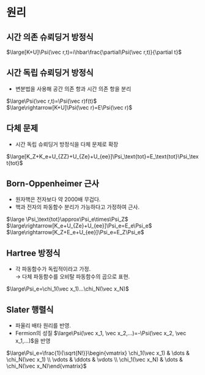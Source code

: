 # 원리
## 시간 의존 슈뢰딩거 방정식
$\large[K+U]\Psi(\vec r,t)=i\hbar\frac{\partial\Psi(\vec r,t)}{\partial t}$
## 시간 독립 슈뢰딩거 방정식
* 변분법을 사용해 공간 의존 항과 시간 의존 항을 분리  

$\large\Psi(\vec r,t)=\Psi(\vec r)f(t)$  
$\large\rightarrow[K+U]\Psi(\vec r)=E\Psi(\vec r)$

## 다체 문제
* 시간 독립 슈뢰딩거 방정식을 다체 문제로 확장  

$\large[K_Z+K_e+U_{ZZ}+U_{Ze}+U_{ee}]\Psi_\text{tot}=E_\text{tot}\Psi_\text{tot}$

## Born-Oppenheimer 근사
* 원자핵은 전자보다 약 2000배 무겁다.
* 핵과 전자의 파동함수 분리가 가능하다고 가정하여 근사.  

$\large \Psi_\text{tot}\approx\Psi_e\times\Psi_Z$  
$\large\rightarrow[K_e+U_{Ze}+U_{ee}]\Psi_e=E_e\Psi_e$  
$\large\rightarrow[K_Z+E_e+U_{ee}]\Psi_e=E_Z\Psi_e$

## Hartree 방정식
* 각 파동함수가 독립적이라고 가정.  
→ 다체 파동함수를 오비탈 파동함수의 곱으로 표현.  

$\large\Psi_e=\chi_1(\vec x_1)...\chi_N(\vec x_N)$

## Slater 행렬식
* 파울리 배타 원리를 반영.
* Fermion의 성질 $\large\Psi(\vec x_1, \vec x_2,...)=-\Psi(\vec x_2, \vec x_1,...)$을 반영

$\large\Psi_e=\frac{1}{\sqrt{N!}}\begin{vmatrix} \chi_1(\vec x_1) & \dots & \chi_N(\vec x_1) \\ \vdots & \ddots & \vdots \\ \chi_1(\vec x_N) & \dots & \chi_N(\vec x_N)\end{vmatrix}$
